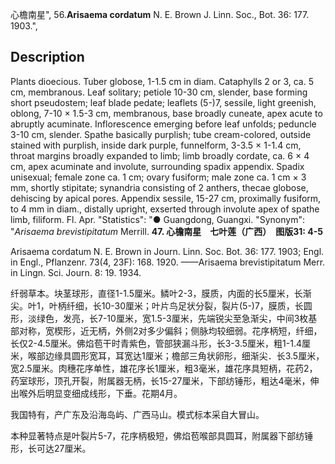 心檐南星",
56.**Arisaema cordatum** N. E. Brown J. Linn. Soc., Bot. 36: 177. 1903.",

## Description
Plants dioecious. Tuber globose, 1-1.5 cm in diam. Cataphylls 2 or 3, ca. 5 cm, membranous. Leaf solitary; petiole 10-30 cm, slender, base forming short pseudostem; leaf blade pedate; leaflets (5-)7, sessile, light greenish, oblong, 7-10 × 1.5-3 cm, membranous, base broadly cuneate, apex acute to abruptly acuminate. Inflorescence emerging before leaf unfolds; peduncle 3-10 cm, slender. Spathe basically purplish; tube cream-colored, outside stained with purplish, inside dark purple, funnelform, 3-3.5 × 1-1.4 cm, throat margins broadly expanded to limb; limb broadly cordate, ca. 6 × 4 cm, apex acuminate and involute, surrounding spadix appendix. Spadix unisexual; female zone ca. 1 cm; ovary fusiform; male zone ca. 1 cm × 3 mm, shortly stipitate; synandria consisting of 2 anthers, thecae globose, dehiscing by apical pores. Appendix sessile, 15-27 cm, proximally fusiform, to 4 mm in diam., distally upright, exserted through involute apex of spathe limb, filiform. Fl. Apr.
  "Statistics": "● Guangdong, Guangxi.
  "Synonym": "*Arisaema brevistipitatum* Merrill.
**47. 心檐南星　七叶莲（广西）　图版31: 4-5**

Arisaema cordatum N. E. Brown in Journ. Linn. Soc. Bot. 36: 177. 1903; Engl. in Engl., Pflanzenr. 73(4, 23F): 168. 1920. ——Arisaema brevistipitatum Merr. in Lingn. Sci. Journ. 8: 19. 1934.

纤弱草本。块茎球形，直径1-1.5厘米。鳞叶2-3，膜质，内面的长5厘米，长渐尖。叶1，叶柄纤细，长10-30厘米；叶片鸟足状分裂，裂片(5-)7，膜质，长圆形，淡绿色，发亮，长7-10厘米，宽1.5-3厘米，先端锐尖至急渐尖，中间3枚基部对称，宽楔形，近无柄，外侧2对多少偏斜；侧脉均较细弱。花序柄短，纤细，长仅2-4.5厘米。佛焰苞干时青紫色，管部狭漏斗形，长3-3.5厘米，粗1-1.4厘米，喉部边缘具圆形宽耳，耳宽达1厘米；檐部三角状卵形，细渐尖．长3.5厘米，宽2.5厘米。肉穗花序单性，雄花序长1厘米，粗3毫米，雄花序具短柄，花药2，药室球形，顶孔开裂，附属器无柄，长15-27厘米，下部纺锤形，粗达4毫米，伸出喉外后明显变细成线形，下垂。花期4月。

我国特有，产广东及沿海岛屿、广西马山。模式标本采自大冒山。

本种显著特点是叶裂片5-7，花序柄极短，佛焰苞喉部具圆耳，附属器下部纺锤形，长可达27厘米。

